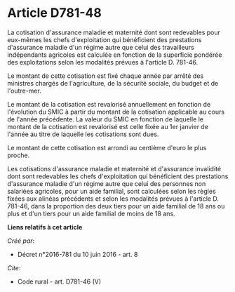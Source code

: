 # Article D781-48

La cotisation d'assurance maladie et maternité dont sont redevables pour eux-mêmes les chefs d'exploitation qui bénéficient
des prestations d'assurance maladie d'un régime autre que celui des travailleurs indépendants agricoles est calculée en
fonction de la superficie pondérée des exploitations selon les modalités prévues à l'article D. 781-46. 

Le montant de cette cotisation est fixé chaque année par arrêté des ministres chargés de l'agriculture, de la sécurité
sociale, du budget et de l'outre-mer. 

Le montant de la cotisation est revalorisé annuellement en fonction de l'évolution du SMIC à partir du montant de la
cotisation applicable au cours de l'année précédente. La valeur du SMIC en fonction de laquelle le montant de la cotisation
est revalorisé est celle fixée au 1er janvier de l'année au titre de laquelle les cotisations sont dues. 

Le montant de cette cotisation est arrondi au centième d'euro le plus proche. 

Les cotisations d'assurance maladie et maternité et d'assurance invalidité dont sont redevables les chefs d'exploitation qui
bénéficient des prestations d'assurance maladie d'un régime autre que celui des personnes non salariées agricoles, pour un
aide familial, sont calculées selon les règles fixées aux alinéas précédents et selon les modalités prévues à l'article D.
781-46, dans la proportion des deux tiers pour un aide familial de 18 ans ou plus et d'un tiers pour un aide familial de
moins de 18 ans.

**Liens relatifs à cet article**

_Créé par_:

  - Décret n°2016-781 du 10 juin 2016 - art. 8

_Cite_:

  - Code rural - art. D781-46 (V)
